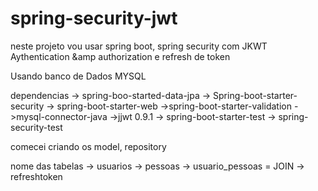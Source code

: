 # spring-security-jwt
neste projeto vou usar  spring boot, spring security com JKWT Aythentication &amp;amp authorization e refresh de token

Usando banco de Dados MYSQL

dependencias -> spring-boo-started-data-jpa
-> Spring-boot-starter-security
-> spring-boot-starter-web
->spring-boot-starter-validation
->mysql-connector-java
->jjwt <version>0.9.1</version>
-> spring-boot-starter-test
-> spring-security-test


comecei criando os model, repository


nome das tabelas 
-> usuarios
-> pessoas
-> usuario_pessoas = JOIN
-> refreshtoken


